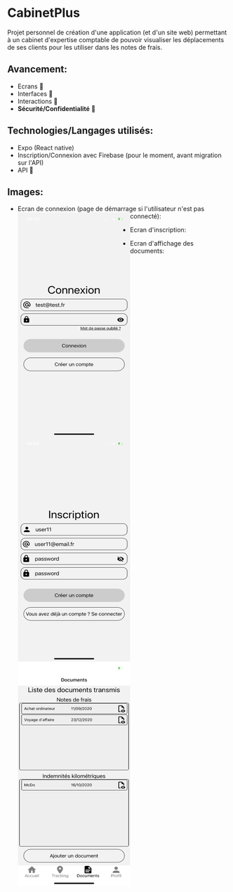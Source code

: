 # CabinetPlus
Projet personnel de création d'une application (et d'un site web) permettant à un cabinet d'expertise comptable de pouvoir visualiser les déplacements de ses clients pour les utiliser dans les notes de frais.

## Avancement:   
* Ecrans :construction:  
* Interfaces :construction:  
* Interactions :construction:  
* **Sécurité/Confidentialité** :construction:  

## Technologies/Langages utilisés:  
* Expo (React native)   
* Inscription/Connexion avec Firebase (pour le moment, avant migration sur l'API)
* API :construction:

## Images:
* Ecran de connexion (page de démarrage si l'utilisateur n'est pas connecté):
<a href="url"><img src="githubImages/login.PNG" align="left" height="512" width="256" ></a></br>



* Ecran d'inscription:
<a href="url"><img src="githubImages/registerViewPassword.PNG" align="left" height="512" width="256" ></a></br>



* Ecran d'affichage des documents:
<a href="url"><img src="githubImages/documents.PNG" align="left" height="512" width="256" ></a></br>
